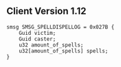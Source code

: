 ## Client Version 1.12

```rust,ignore
smsg SMSG_SPELLDISPELLOG = 0x027B {
    Guid victim;    
    Guid caster;    
    u32 amount_of_spells;    
    u32[amount_of_spells] spells;    
}

```
